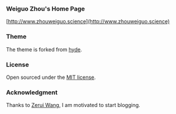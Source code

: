### Weiguo Zhou's Home Page

[http://www.zhouweiguo.science](http://www.zhouweiguo.science)

### Theme

The theme is forked from [hyde](https://github.com/poole/hyde).

### License

Open sourced under the [MIT license](LICENSE.md).

### Acknowledgment

Thanks to [Zerui Wang](http://wangzerui.com), I am motivated to start blogging.
